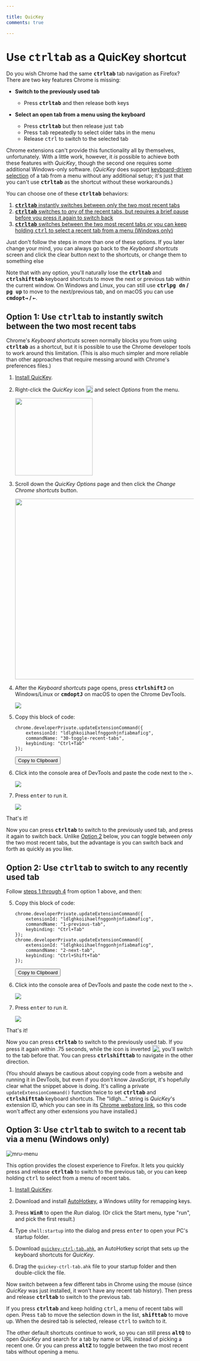 ```yaml
---

title: QuicKey
comments: true

---
```


# Use <b><kbd>ctrl</kbd><kbd>tab</kbd></b> as a QuicKey shortcut

Do you wish Chrome had the same <b><kbd>ctrl</kbd><kbd>tab</kbd></b> tab navigation as Firefox?  There are two key features Chrome is missing:

- **Switch to the previously used tab**
  - Press <b><kbd>ctrl</kbd><kbd>tab</kbd></b> and then release both keys

- **Select an open tab from a menu using the keyboard**
  - Press <b><kbd>ctrl</kbd><kbd>tab</kbd></b> but then release just <kbd>tab</kbd>
  - Press <kbd>tab</kbd> repeatedly to select older tabs in the menu
  - Release <kbd>ctrl</kbd> to switch to the selected tab

Chrome extensions can't provide this functionality all by themselves, unfortunately.  With a little work, however, it *is* possible to achieve both these features with *QuicKey*, though the second one requires some additional Windows-only software.  (*QuicKey* does support [keyboard-driven selection](/QuicKey/#mru-gif) of a tab from a menu without any additional setup; it's just that you can't use <b><kbd>ctrl</kbd><kbd>tab</kbd></b> as the shortcut without these workarounds.)

You can choose one of these <b><kbd>ctrl</kbd><kbd>tab</kbd></b> behaviors:

1. [<b><kbd>ctrl</kbd><kbd>tab</kbd></b> instantly switches between *only* the two most recent tabs](#option-1)
2. [<b><kbd>ctrl</kbd><kbd>tab</kbd></b> switches to *any* of the recent tabs, but requires a brief pause before you press it again to switch back](#option-2)
3. [<b><kbd>ctrl</kbd><kbd>tab</kbd></b> switches between the two most recent tabs *or* you can keep holding <kbd>ctrl</kbd> to select a recent tab from a menu (Windows only)](#option-3)

Just don't follow the steps in more than one of these options.  If you later change your mind, you can always go back to the *Keyboard shortcuts* screen and click the clear button next to the shortcuts, or change them to something else 

Note that with any option, you'll naturally lose the <b><kbd>ctrl</kbd><kbd>tab</kbd></b> and <b><kbd>ctrl</kbd><kbd>shift</kbd><kbd>tab</kbd></b> keyboard shortcuts to move the next or previous tab within the current window.  On Windows and Linux, you can still use <b><kbd>ctrl</kbd><kbd>pg dn</kbd> / <kbd>pg up</kbd></b> to move to the next/previous tab, and on macOS you can use <b><kbd>cmd</kbd><kbd>opt</kbd><kbd>→</kbd> / <kbd>←</kbd></b>.


## <a name="option-1"></a>Option 1: Use <b><kbd>ctrl</kbd><kbd>tab</kbd></b> to instantly switch between the two most recent tabs

Chrome's *Keyboard shortcuts* screen normally blocks you from using <b><kbd>ctrl</kbd><kbd>tab</kbd></b> as a shortcut, but it is possible to use the Chrome developer tools to work around this limitation. (This is also much simpler and more reliable than other approaches that require messing around with Chrome's preferences files.)

1. <a name="option-1-1"></a>[Install QuicKey](https://chrome.google.com/webstore/detail/quickey-%E2%80%93-the-quick-tab-s/ldlghkoiihaelfnggonhjnfiabmaficg).

2. Right-click the *QuicKey* icon <img src="../img/icon-38.png" style="height: 19px; vertical-align: text-bottom;"> and select *Options* from the menu.

    <img src="../img/options-in-menu.png" style="width: 208px;">

3. Scroll down the *QuicKey Options* page and then click the *Change Chrome shortcuts* button.

    <img src="../img/chrome-shortcuts-button.png" style="width: 485px;">

4. After the *Keyboard shortcuts* page opens, press <b><kbd>ctrl</kbd><kbd>shift</kbd><kbd>J</kbd></b> on Windows/Linux or <b><kbd>cmd</kbd><kbd>opt</kbd><kbd>J</kbd></b> on macOS to open the Chrome DevTools.

    <img src="../img/console-open.png">

5. Copy this block of code:

       chrome.developerPrivate.updateExtensionCommand({
           extensionId: "ldlghkoiihaelfnggonhjnfiabmaficg",
           commandName: "30-toggle-recent-tabs",
           keybinding: "Ctrl+Tab"
       });

    <button class="copy" onclick="copyCode(0)">Copy to Clipboard</button>

6. Click into the console area of DevTools and paste the code next to the `>`.

    <img src="../img/code-pasted.png">

7. Press <kbd>enter</kbd> to run it.

    <img src="../img/ctrl-tab-selected.png">

That's it!

Now you can press <b><kbd>ctrl</kbd><kbd>tab</kbd></b> to switch to the previously used tab, and press it again to switch back.  Unlike [Option 2](#option-2) below, you can toggle between *only* the two most recent tabs, but the advantage is you can switch back and forth as quickly as you like. 


## <a name="option-2"></a>Option 2: Use <b><kbd>ctrl</kbd><kbd>tab</kbd></b> to switch to any recently used tab

Follow [steps 1 through 4](#option-1-1) from option 1 above, and then: 

5. Copy this block of code:

       chrome.developerPrivate.updateExtensionCommand({
           extensionId: "ldlghkoiihaelfnggonhjnfiabmaficg",
           commandName: "1-previous-tab",
           keybinding: "Ctrl+Tab"
       });
       chrome.developerPrivate.updateExtensionCommand({
           extensionId: "ldlghkoiihaelfnggonhjnfiabmaficg",
           commandName: "2-next-tab",
           keybinding: "Ctrl+Shift+Tab"
       });

    <button class="copy" onclick="copyCode(1)">Copy to Clipboard</button>

6. Click into the console area of DevTools and paste the code next to the `>`.

    <img src="../img/code-pasted-2.png">

7. Press <kbd>enter</kbd> to run it.

    <img src="../img/ctrl-tab-selected-2.png">

That's it!

Now you can press <b><kbd>ctrl</kbd><kbd>tab</kbd></b> to switch to the previously used tab.  If you press it again within .75 seconds, while the icon is inverted <img src="../img/icon-38-inverted.png" style="height: 19px; vertical-align: text-bottom;">, you'll switch to the tab before that.  You can press <b><kbd>ctrl</kbd><kbd>shift</kbd><kbd>tab</kbd></b> to navigate in the other direction.

(You should always be cautious about copying code from a website and running it in DevTools, but even if you don't know JavaScript, it's hopefully clear what the snippet above is doing.  It's calling a private `updateExtensionCommand()` function twice to set <b><kbd>ctrl</kbd><kbd>tab</kbd></b> and <b><kbd>ctrl</kbd><kbd>shift</kbd><kbd>tab</kbd></b> keyboard shortcuts.  The "ldlgh..." string is *QuicKey*'s extension ID, which you can see in its [Chrome webstore link](https://chrome.google.com/webstore/detail/quickey-%E2%80%93-the-quick-tab-s/ldlghkoiihaelfnggonhjnfiabmaficg), so this code won't affect any other extensions you have installed.)


## <a name="option-3"></a>Option 3: Use <b><kbd>ctrl</kbd><kbd>tab</kbd></b> to switch to a recent tab via a menu (Windows only)

![mru-menu](../img/ctrl-tab-mru.png)

This option provides the closest experience to Firefox.  It lets you quickly press and release <b><kbd>ctrl</kbd><kbd>tab</kbd></b> to switch to the previous tab, or you can keep holding <kbd>ctrl</kbd> to select from a menu of recent tabs.

1. [Install QuicKey](https://chrome.google.com/webstore/detail/quickey-%E2%80%93-the-quick-tab-s/ldlghkoiihaelfnggonhjnfiabmaficg).

2. Download and install [AutoHotkey](https://www.autohotkey.com/download/ahk-install.exe), a Windows utility for remapping keys.

3. Press <b><kbd>Win</kbd><kbd>R</kbd></b> to open the *Run* dialog.  (Or click the Start menu, type "run", and pick the first result.)

4. Type `shell:startup` into the dialog and press <kbd>enter</kbd> to open your PC's startup folder.

6. Download [`quickey-ctrl-tab.ahk`](quickey-ctrl-tab.ahk), an AutoHotkey script that sets up the keyboard shortcuts for *QuicKey*.

7. Drag the `quickey-ctrl-tab.ahk` file to your startup folder and then double-click the file.

Now switch between a few different tabs in Chrome using the mouse (since *QuicKey* was just installed, it won't have any recent tab history).  Then press and release <b><kbd>ctrl</kbd><kbd>tab</kbd></b> to switch to the previous tab.

If you press <b><kbd>ctrl</kbd><kbd>tab</kbd></b> and keep holding <kbd>ctrl</kbd>, a menu of recent tabs will open.  Press <kbd>tab</kbd> to move the selection down in the list, <b><kbd>shift</kbd><kbd>tab</kbd></b> to move up.  When the desired tab is selected, release <kbd>ctrl</kbd> to switch to it.

The other default shortcuts continue to work, so you can still press <b><kbd>alt</kbd><kbd>Q</kbd></b> to open *QuicKey* and search for a tab by name or URL instead of picking a recent one.  Or you can press <b><kbd>alt</kbd><kbd>Z</kbd></b> to toggle between the two most recent tabs without opening a menu.


<script>
    function copyCode(
        index)
    {
        var copyFrom = document.createElement("textarea"),
            body = document.body,
            source = document.getElementsByTagName("pre")[index],
            result;

		if (source) {
			copyFrom.textContent = source.textContent;
			body.appendChild(copyFrom);
			copyFrom.select();
			result = document.execCommand("copy");
			body.removeChild(copyFrom);
	
			if (!result) {
				alert("The browser blocked the copy action for some reason.");
			}
		} else {
			alert("The code couldn't be found. Please copy it manually.");
		}
    }
</script>